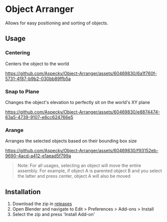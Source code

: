 # Object Arranger
Allows for easy positioning and sorting of objects.

## Usage
### Centering
Centers the object to the world

https://github.com/Aspecky/Object-Arranger/assets/60469830/6a1f760f-5731-4f87-b9b2-030bb89ffb5a

### Snap to Plane
Changes the object's elevation to perfectly sit on the world's XY plane

https://github.com/Aspecky/Object-Arranger/assets/60469830/e8874474-63a5-4739-9107-e6cc624766e5

### Arange
Arranges the selected objects based on their bounding box size

https://github.com/Aspecky/Object-Arranger/assets/60469830/f93152eb-9690-4acd-a412-e1aead5f799a


> Note: For all usages, selecting an object will move the entire assembly. For example, if object A is parented object B and you select the latter and press center, object A will also be moved 

## Installation
1. Download the zip in [releases](https://github.com/Aspecky/Object-Arranger/releases)
2. Open Blender and navigate to Edit > Preferences > Add-ons > Install
3. Select the zip and press 'Install Add-on'
